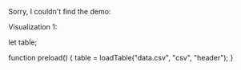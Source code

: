 Sorry, I couldn't find the demo:

Visualization 1:

 let table;

function preload() {
  table = loadTable("data.csv", "csv", "header");
}



